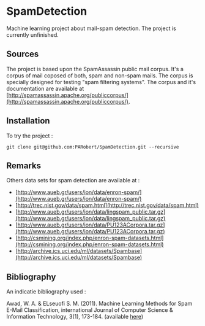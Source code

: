 # SpamDetection

Machine learning project about mail-spam detection. The project is currently unfinished.

## Sources

The project is based upon the SpamAssassin public mail corpus. It's a corpus of mail coposed of both, spam and non-spam mails. The corpus is specially designed for testing "spam filtering systems". The corpus and it's documentation are available at [http://spamassassin.apache.org/publiccorpus/](http://spamassassin.apache.org/publiccorpus/).

## Installation

To try the project :

`git clone git@github.com:PARobert/SpamDetection.git --recursive`

## Remarks

Others data sets for spam detection are available at :

* [http://www.aueb.gr/users/ion/data/enron-spam/](http://www.aueb.gr/users/ion/data/enron-spam/)
* [http://trec.nist.gov/data/spam.html](http://trec.nist.gov/data/spam.html)
* [http://www.aueb.gr/users/ion/data/lingspam_public.tar.gz](http://www.aueb.gr/users/ion/data/lingspam_public.tar.gz)
* [http://www.aueb.gr/users/ion/data/PU123ACorpora.tar.gz](http://www.aueb.gr/users/ion/data/PU123ACorpora.tar.gz)
* [http://csmining.org/index.php/enron-spam-datasets.html](http://csmining.org/index.php/enron-spam-datasets.html)
* [http://archive.ics.uci.edu/ml/datasets/Spambase](http://archive.ics.uci.edu/ml/datasets/Spambase)

## Bibliography

An indicatie bibliography used :

Awad, W. A. & ELseuofi S. M. (2011). Machine Learning Methods for Spam E-Mail Classification, international Journal of Computer Science & Information Technology, 3(1), 173-184. (available [here](http://airccse.org/journal/jcsit/0211ijcsit12.pdf))

